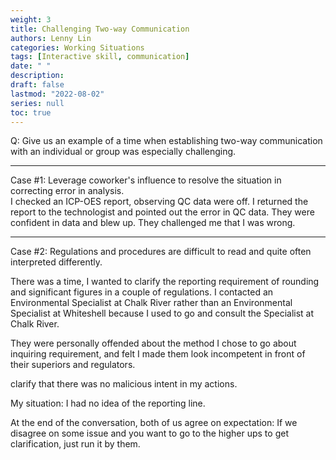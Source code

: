 ```yaml
---
weight: 3
title: Challenging Two-way Communication
authors: Lenny Lin
categories: Working Situations
tags: [Interactive skill, communication]
date: " "
description: 
draft: false
lastmod: "2022-08-02"
series: null
toc: true
---
```



Q: Give us an example of a time when establishing two-way communication with an individual or group was especially challenging.  

---
Case #1: Leverage coworker's influence to resolve the situation in correcting error in analysis.  
I checked an ICP-OES report, observing QC data were off.  I returned the report to the technologist and pointed out the error in QC data.  They were confident in data and blew up.  They challenged me that I was wrong. 

---
Case #2: Regulations and procedures are difficult to read and quite often interpreted differently.

There was a time, I wanted to clarify the reporting requirement of rounding and significant figures in a couple of regulations.  I contacted an Environmental Specialist at Chalk River rather than an Environmental Specialist at Whiteshell because I used to go and consult the Specialist at Chalk River.

They were personally offended about the method I chose to go about inquiring requirement, and felt I made them look incompetent in front of their superiors and regulators.  

clarify that there was no malicious intent in my actions.

My situation: I had no idea of the reporting line.

At the end of the conversation, both of us agree on expectation: If we disagree on some issue and you want to go to the higher ups to get clarification, just run it by them.

